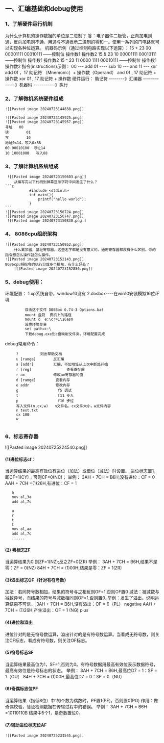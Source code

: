 ## 一、汇编基础和debug使用
### 1、了解硬件运行机制
为什么计算机的操作数据的单位是二进制？
	答：电子器件二极管，正向加电则通，反向加电则不通，用通与不通表示二进制的零和一。使用一系列的门电路就可以实现各种位运算。
机器码示例（通过控制电路实现以下运算）：
	15 + 23
		00 00001111 00010111  ——控制位   操作数1  操作数2
	 15 & 23
		 10 00001111 00010111 ——控制位   操作数1  操作数2
	 15 ^ 23
		 11 0000 1111 00010111 ——控制位   操作数1  操作数2
	指令(instructions)示例：
		 00  --- add
		 01 ---- sub
		 10  --- and
		 11 --- xor
		 add 0f ，17  助记符 （Mnemonic）+ 操作数（Operand）
		 and 0f , 17    助记符 + 操作数
		 xor 0f , 17   助记符 + 操作数
	硬件运行：
	助记符 --------》汇编器 -------------》机器码 -----------》执行
### 2、了解微机系统硬件组成
	![[Pasted image 20240723144838.png]]

	![[Pasted image 20240723145925.png]]
	![[Pasted image 20240723145957.png]]
	寻址   00
	读        01
	写        10
	地址0x14，写入0x88
	00 00010100  寻址14 
	10 10001000   写入88
### 3、了解计算机系统组成
	 ![[Pasted image 20240723150603.png]]
		从编写完以下代码到屏幕显示字符中间发生了什么？
	```c
			   #include <stdio.h>
			   int main(){
				   printf("hello world");
			   }
	```
	![[Pasted image 20240723150724.png]]
	![[Pasted image 20240723150747.png]]
	 ![[Pasted image 20240723150830.png]]
### 4、 8086cpu组织架构
	![[Pasted image 20240723150952.png]]
		什么累加器，基址寄存器，这些名字都是没有意义的。通用寄存器都没有什么区别，你的指令想怎么操作就怎么操作。
	![[Pasted image 20240723152143.png]]
	8086cpu将指令的执行分成多个模块，有什么好处？
		![[Pasted image 20240723152850.png]]
### 5、debug使用：
 环境配置：
		 1.xp系统自带，window10没有
		 2.dosbox----在win10安装模拟16位环境
```
		 双击这个文件 DOSBox 0.74-3 Options.bat
		 mount 盘符  真机上的路径
		 mount c  e:\cr41\16asm
		 设置环境变量
		 set path=c:\
		 下载debug.exe到c盘映射文件夹，环境配置完成
```
debug常用命令：
```
	 ?          列出帮助文档
	 u [range]        反汇编
	 a [addr]         汇编，不加地址从上次中断处开始
	 r [reg]                查看寄存器
	 r ax             修改ax寄存器的值
	 d [range]         查看内存
	 e addr            修改内存
     g                  f5 调试
     t                  f11 步入
     p                  f10 步过
     写入文件(n,cx,w)   n文件名，cx文件大小，w文件内容
     n text.txt
     cx 100
     w
	 
```

### 6、标志寄存器
  ![[Pasted image 20240725224540.png]]
#### (1)进位标志cf：
  当运算结果的最高有效位有进位（加法）或借位（减法）时设置。
   进位标志置1，即CF=1(CY)；否则CF=0(NC)；
   举例：
	   3AH + 7CH = B6H,没有进位：CF = 0
	   AAH + 7CH =(1)26H,有进位：CF = 1 
```cmd
   a
   mov al,3a
   add al,7c
   
   u
   r
   t
   t
   mov al,aa
   add al,7c
   ......
```
#### (2) 零标志ZF
当运算结果为0 则ZF=1(NZ);反之ZF=0(ZR)
举例：
	3AH + 7CH = B6H,结果不是零：ZF = 0(NZ)
	 84H + 7CH = (1)00H,结果是零：ZF = 1(ZR)
#### (3)溢出标志OF（针对有符号数）
加法：若同符号数相加，结果的符号与之相反则OF=1,否则OF置0
减法：被减数与减数异号，而结果的符号与减数相同则OF=1,否则置0.
举例：发生了溢出，说明运算结果不可信。
	3AH + 7CH = B6H,没有溢出：OF = 0（PL）  negative
	 AAH + 7CH = (1)26H,产生溢出：OF  = 1 (NG)  plus
#### (4)进位和溢出
进位针对的是无符号数运算，溢出针对的是有符号数运算。当看成无符号数，则关注CF标志，看成有符号数，则关注OF标志。
#### (5)符号标志SF
当运算结果最高位为1，SF=1,否则为0。有符号数据用最高有效位表示数据符号，最高有效位是符号标志的状态。
举例：
	3AH + 7CH = B6H,最高位D7 = 1：SF  = 1（OU）
	84H + 7CH = (1)00H,最高位D7 = 0：SF = 0（NU）
#### (6)奇偶标志位PF
当运算结果（指低8位）中1的个数为偶数时，PF置1(PE)，否则置0(PO)
作用：做奇偶校验，验证检测数据在传输过程中的错误。
举例：
	3AH + 7CH = B6H =10110110B
	 结果中5个1，是奇数置位0。
#### (7)辅助进位标志位AF
	![[Pasted image 20240725231545.png]]


